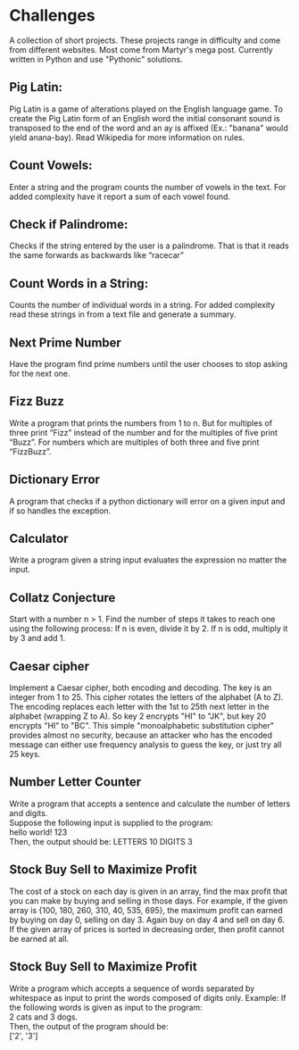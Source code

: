 # Challenges
A collection of short projects. These projects range in difficulty and come from different websites. Most come from Martyr's mega post. Currently written in Python and use "Pythonic" solutions.   

Pig Latin:  
--------------

Pig Latin is a game of alterations played on the English language game. To create the Pig Latin form of an English word the initial consonant sound is transposed to the end of the word and an ay is affixed (Ex.: "banana" would yield anana-bay). Read Wikipedia for more information on rules.

Count Vowels:  
--------------

Enter a string and the program counts the number of vowels in the text. For added complexity have it report a sum of each vowel found.

Check if Palindrome:  
--------------

Checks if the string entered by the user is a palindrome. That is that it reads the same forwards as backwards like “racecar”

Count Words in a String:  
--------------

Counts the number of individual words in a string. For added complexity read these strings in from a text file and generate a summary.  

Next Prime Number  
--------------  
Have the program find prime numbers until the user chooses to stop asking for the next one.

Fizz Buzz  
--------------  
Write a program that prints the numbers from 1 to n. But for multiples of three print “Fizz” instead of the number and for the multiples of five print “Buzz”. For numbers which are multiples of both three and five print “FizzBuzz”.  

Dictionary Error  
--------------  
A program that checks if a python dictionary will error on a given input and if so handles the exception.  

Calculator   
--------------  
Write a program given a string input evaluates the expression no matter the input.  

Collatz Conjecture  
--------------   

Start with a number n > 1. Find the number of steps it takes to reach one using the following process: If n is even, divide it by 2. If n is odd, multiply it by 3 and add 1.  
  
  
Caesar cipher  
--------------  

Implement a Caesar cipher, both encoding and decoding. The key is an integer from 1 to 25. This cipher rotates the letters of the alphabet (A to Z). The encoding replaces each letter with the 1st to 25th next letter in the alphabet (wrapping Z to A). So key 2 encrypts "HI" to "JK", but key 20 encrypts "HI" to "BC". This simple "monoalphabetic substitution cipher" provides almost no security, because an attacker who has the encoded message can either use frequency analysis to guess the key, or just try all 25 keys.   

Number Letter Counter  
--------------  
Write a program that accepts a sentence and calculate the number of letters and digits.  
Suppose the following input is supplied to the program:  
hello world! 123  
Then, the output should be:
LETTERS 10
DIGITS 3  

Stock Buy Sell to Maximize Profit  
--------------  
The cost of a stock on each day is given in an array, find the max profit that you can make by buying and selling in those days. For example, if the given array is {100, 180, 260, 310, 40, 535, 695}, the maximum profit can earned by buying on day 0, selling on day 3. Again buy on day 4 and sell on day 6. If the given array of prices is sorted in decreasing order, then profit cannot be earned at all.   
  
 Stock Buy Sell to Maximize Profit  
--------------  
Write a program which accepts a sequence of words separated by whitespace as input to print the words composed of digits only.
Example: If the following words is given as input to the program:  
2 cats and 3 dogs.  
Then, the output of the program should be:  
['2', '3']

